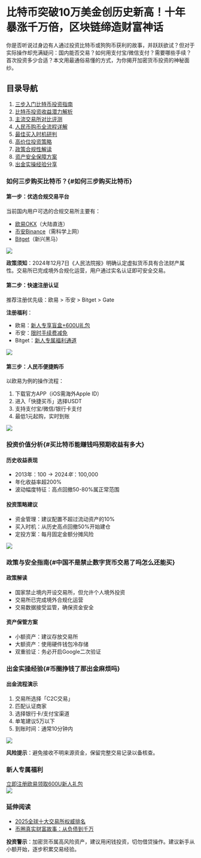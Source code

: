 # 比特币突破10万美金创历史新高！十年暴涨千万倍，区块链缔造财富神话

你是否听说过身边有人通过投资比特币或狗狗币获利的故事，并跃跃欲试？但对于实际操作却充满疑问：国内能否交易？如何用支付宝/微信支付？需要哪些手续？首次投资多少合适？本文用最通俗易懂的方式，为你揭开加密货币投资的神秘面纱。

## 目录导航
1. [三步入门比特币投资指南](#如何三步购买比特币)
2. [比特币投资收益潜力解析](#买比特币能赚钱吗预期收益有多大)
3. [主流交易所对比评测](#交易所怎么选)
4. [人民币购币全流程详解](#人民币如何购买比特币或者狗狗币)
5. [最佳买入时机研判](#当下适合买比特币吗最佳购买时机是什么)
6. [高价位投资策略](#比特币价格过高怎么办)
7. [政策合规性解读](#中国不是禁止数字货币交易了吗怎么还能买)
8. [资产安全保障方案](#购买比特币安全吗会不会跑路如何保管)
9. [出金实操经验分享](#币圈挣钱了那出金麻烦吗)

### 如何三步购买比特币？{#如何三步购买比特币}

#### 第一步：优选合规交易平台
当前国内用户可选的合规交易所主要有：
- [欧易OKX](https://www.chouyi.world/zh-hans/join/74873351)（大陆直连）
- [币安Binance](https://accounts.binance.com/zh-CN/register?ref=36457687)（需科学上网）
- [Bitget](https://www.bitget.com/zh-CN/referral/register?from=referral&clacCode=VRNEYUTR)（新兴黑马）

![](hhttps://fe095ec.webp.li/ouyi-binance-bitget.png)

**政策须知**：2024年12月7日《人民法院报》明确认定虚拟货币具有合法财产属性。交易所已完成境外合规化运营，用户通过实名认证即可安全交易。

#### 第二步：快速注册认证
推荐注册优先级：欧易 > 币安 > Bitget > Gate

**注册福利**：
- 欧易：[新人专享盲盒+600U礼包](https://www.chouyi.world/zh-hans/join/74873351)
- 币安：[限时手续费减免](https://accounts.binance.com/zh-CN/register?ref=36457687)
- Bitget：[新人专属福利通道](https://www.bitget.com/zh-CN/referral/register?from=referral&clacCode=VRNEYUTR)

![](https://fe095ec.webp.li/ouyi-zhifubao-002.png)

#### 第三步：人民币便捷购币
以欧易为例的操作流程：
1. 下载官方APP（iOS需海外Apple ID）
2. 进入「快捷买币」选择USDT
3. 支持支付宝/微信/银行卡支付
4. 最低1元起购，实时到账

![](https://fe095ec.webp.li/ouyichongzhi.png)

### 投资价值分析{#买比特币能赚钱吗预期收益有多大}

#### 历史收益表现
- 2013年：$100 → 2024年：$100,000
- 年化收益率超200%
- 波动幅度特征：高点回撤50-80%属正常范围

#### 投资策略建议
- 资金管理：建议配置不超过流动资产的10%
- 买入时机：从历史高点回撤50%开始建仓
- 定投方案：每月固定金额分摊风险

![](https://fe095ec.webp.li/btc-quxian.png)

### 政策与安全指南{#中国不是禁止数字货币交易了吗怎么还能买}

#### 政策解读
- 国家禁止境内开设交易所，但允许个人境外投资
- 交易所已完成境外合规化运营
- 交易数据接受监管，确保资金安全

#### 资产保管方案
- 小额资产：建议存放交易所
- 大额资产：使用硬件钱包冷存储
- 双重验证：务必开启Google二次验证

### 出金实操经验{#币圈挣钱了那出金麻烦吗}

#### 出金流程演示
1. 交易所选择「C2C交易」
2. 匹配认证商家
3. 选择银行卡/支付宝渠道
4. 单笔建议5万以下
5. 到账时间：通常10分钟内

![](https://fe095ec.webp.li/chujin.jpg)

**风险提示**：避免接收不明来源资金，保留完整交易记录以备核查。

### 新人专属福利
[立即注册欧易领取600U新人礼包](https://www.chouyi.world/zh-hans/join/74873351)  
[![](https://fe095ec.webp.li/top-10-exchanges-001.jpg)](https://www.chouyi.world/zh-hans/join/18639032)

### 延伸阅读
- [2025全球十大交易所权威排名](https://btc8848.com/top-10-exchanges/)
- [币圈真实财富故事：从负债到千万](https://heiyetouzi.xyz/biquanstory001/)

**投资警示**：加密货币属高风险资产，建议用闲钱投资，切勿借贷操作。建议新手从小额开始，逐步积累交易经验。